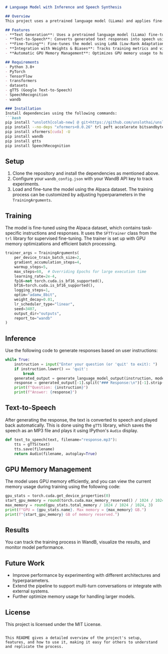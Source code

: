 ```markdown
# Language Model with Inference and Speech Synthesis

## Overview
This project uses a pretrained language model (LLama) and applies fine-tuning for specific tasks. It integrates a text-to-speech system to provide vocal responses to generated text. The model is fine-tuned using the Alpaca dataset and can generate responses based on user input. It also includes GPU memory management, automatic training, and inference pipelines.

## Features
- **Text Generation**: Uses a pretrained language model (LLama) fine-tuned with the Alpaca dataset to generate responses based on input instructions.
- **Text-to-Speech**: Converts generated text responses into speech using Google's Text-to-Speech (gTTS) API and plays it back automatically.
- **Fine-Tuning**: Fine-tunes the model using LoRA (Low-Rank Adaptation) to optimize for specific tasks.
- **Integration with Weights & Biases**: Tracks training metrics and visualizes results with Weights & Biases.
- **Automatic GPU Memory Management**: Optimizes GPU memory usage to handle large models effectively.

## Requirements
- Python 3.8+
- PyTorch
- TensorFlow
- transformers
- datasets
- gTTS (Google Text-to-Speech)
- SpeechRecognition
- wandb

### Installation
Install dependencies using the following commands:
```bash
pip install "unsloth[colab-new] @ git+https://github.com/unslothai/unsloth.git"
pip install --no-deps "xformers<0.0.26" trl peft accelerate bitsandbytes
pip install xformers[cuda] -U
pip install wandb
pip install gtts
pip install SpeechRecognition
```

## Setup
1. Clone the repository and install the dependencies as mentioned above.
2. Configure your `wandb_config.json` with your WandB API key to track experiments.
3. Load and fine-tune the model using the Alpaca dataset. The training process can be customized by adjusting hyperparameters in the `TrainingArguments`.

## Training
The model is fine-tuned using the Alpaca dataset, which contains task-specific instructions and responses. It uses the `SFTTrainer` class from the `trl` library for supervised fine-tuning. The trainer is set up with GPU memory optimizations and efficient batch processing.

```python
trainer_args = TrainingArguments(
    per_device_train_batch_size=2,
    gradient_accumulation_steps=4,
    warmup_steps=5,
    max_steps=60,  # Overriding Epochs for large execution time
    learning_rate=2e-4,
    fp16=not torch.cuda.is_bf16_supported(),
    bf16=torch.cuda.is_bf16_supported(),
    logging_steps=1,
    optim="adamw_8bit",
    weight_decay=0.01,
    lr_scheduler_type="linear",
    seed=3407,
    output_dir="outputs",
    report_to="wandb"
)
```

## Inference
Use the following code to generate responses based on user instructions:

```python
while True:
    instruction = input("Enter your question (or 'quit' to exit): ")
    if instruction.lower() == 'quit':
        break
    generated_output = generate_language_model_output(instruction, model, tokenizer, alpaca_prompt)
    response = generated_output[-1].split("### Response:\n")[-1].strip()
    print(f"Question: {instruction}")
    print(f"Answer: {response}")
```

## Text-to-Speech
After generating the response, the text is converted to speech and played back automatically. This is done using the `gTTS` library, which saves the speech as an MP3 file and plays it using IPython's `Audio` display.

```python
def text_to_speech(text, filename="response.mp3"):
    tts = gTTS(text)
    tts.save(filename)
    return Audio(filename, autoplay=True)
```

## GPU Memory Management
The model uses GPU memory efficiently, and you can view the current memory usage during training using the following code:

```python
gpu_stats = torch.cuda.get_device_properties(0)
start_gpu_memory = round(torch.cuda.max_memory_reserved() / 1024 / 1024 / 1024, 3)
max_memory = round(gpu_stats.total_memory / 1024 / 1024 / 1024, 3)
print(f"GPU = {gpu_stats.name}. Max memory = {max_memory} GB.")
print(f"{start_gpu_memory} GB of memory reserved.")
```

## Results
You can track the training process in WandB, visualize the results, and monitor model performance.

## Future Work
- Improve performance by experimenting with different architectures and hyperparameters.
- Extend the pipeline to support multi-turn conversations or integrate with external systems.
- Further optimize memory usage for handling larger models.

## License
This project is licensed under the MIT License.
```

This README gives a detailed overview of the project's setup, features, and how to use it, making it easy for others to understand and replicate the process.
